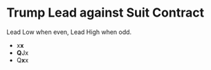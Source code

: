 # Trump Lead against Suit Contract
Lead Low when even, Lead High when odd.
- x**x**
- **Q**Jx
- Q**x**x
